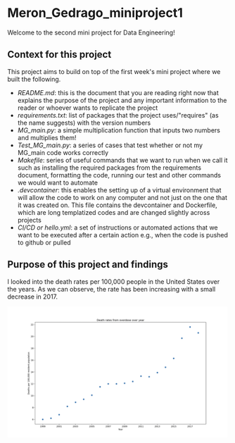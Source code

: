 # Meron_Gedrago_miniproject1

Welcome to the second mini project for Data Engineering!

## Context for this project 

This project aims to build on top of the first week's mini project where we built the following. 

* *README.md*: this is the document that you are reading right now that explains the purpose of the project and any important information to the reader or whoever wants to replicate the project 
* *requirements.txt*: list of packages that the project uses/"requires" (as the name suggests) with the version numbers 
* *MG_main.py*: a simple multiplication function that inputs two numbers and multiplies them!
* *Test_MG_main.py*: a series of cases that test whether or not my MG_main code works correctly 
* *Makefile*: series of useful commands that we want to run when we call it such as installing the required packages from the requirements document, formatting the code, running our test and other commands we would want to automate 
* *.devcontainer*: this enables the setting up of a virtual environment that will allow the code to work on any computer and not just on the one that it was created on. This file contains the devcontainer and Dockerfile, which are long templatized codes and are changed slightly across projects
* *CI/CD or hello.yml*: a set of instructions or automated actions that we want to be executed after a certain action e.g., when the code is pushed to github or pulled  

## Purpose of this project and findings 

I looked into the death rates per 100,000 people in the United States over the years. As we can observe, the rate has been increasing with a small decrease in 2017. 

<img src="Data_visual.png" alt="alt text" width="500">


